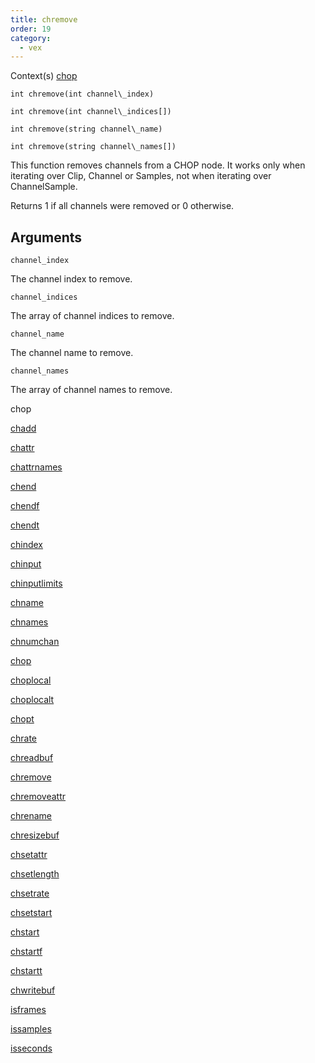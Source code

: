 ```yaml
---
title: chremove
order: 19
category:
  - vex
---
```




Context(s)
[chop](../contexts/chop.html)

`int chremove(int channel\_index)`

`int chremove(int channel\_indices[])`

`int chremove(string channel\_name)`

`int chremove(string channel\_names[])`

This function removes channels from a CHOP node. It works only when iterating over Clip, Channel or Samples, not when iterating over ChannelSample.

Returns 1 if all channels were removed or 0 otherwise.

## Arguments

`channel_index`

The channel index to remove.

`channel_indices`

The array of channel indices to remove.

`channel_name`

The channel name to remove.

`channel_names`

The array of channel names to remove.


chop

[chadd](chadd.html)

[chattr](chattr.html)

[chattrnames](chattrnames.html)

[chend](chend.html)

[chendf](chendf.html)

[chendt](chendt.html)

[chindex](chindex.html)

[chinput](chinput.html)

[chinputlimits](chinputlimits.html)

[chname](chname.html)

[chnames](chnames.html)

[chnumchan](chnumchan.html)

[chop](chop.html)

[choplocal](choplocal.html)

[choplocalt](choplocalt.html)

[chopt](chopt.html)

[chrate](chrate.html)

[chreadbuf](chreadbuf.html)

[chremove](chremove.html)

[chremoveattr](chremoveattr.html)

[chrename](chrename.html)

[chresizebuf](chresizebuf.html)

[chsetattr](chsetattr.html)

[chsetlength](chsetlength.html)

[chsetrate](chsetrate.html)

[chsetstart](chsetstart.html)

[chstart](chstart.html)

[chstartf](chstartf.html)

[chstartt](chstartt.html)

[chwritebuf](chwritebuf.html)

[isframes](isframes.html)

[issamples](issamples.html)

[isseconds](isseconds.html)

